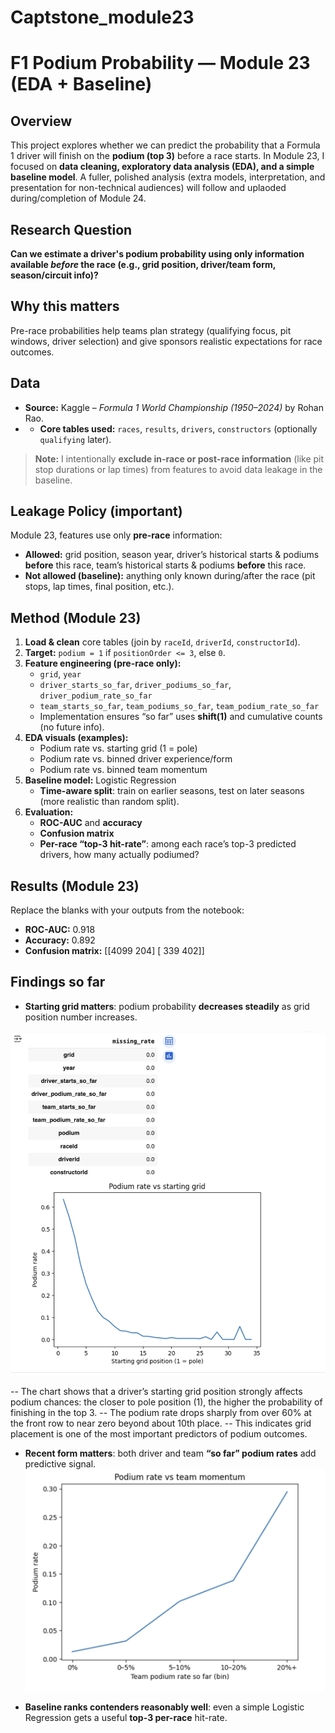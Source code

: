 # Captstone_module23
# F1 Podium Probability — Module 23 (EDA + Baseline)

## Overview
This project explores whether we can predict the probability that a Formula 1 driver will finish on the **podium (top 3)** before a race starts. In Module 23, I focused on **data cleaning, exploratory data analysis (EDA), and a simple baseline model**. A fuller, polished analysis (extra models, interpretation, and presentation for non-technical audiences) will follow and uplaoded during/completion of Module 24.

## Research Question
**Can we estimate a driver's podium probability using only information available *before* the race (e.g., grid position, driver/team form, season/circuit info)?**

## Why this matters
Pre-race probabilities help teams plan strategy (qualifying focus, pit windows, driver selection) and give sponsors realistic expectations for race outcomes.

## Data
- **Source:** Kaggle – *Formula 1 World Championship (1950–2024)* by Rohan Rao.
- - **Core tables used:** `races`, `results`, `drivers`, `constructors` (optionally `qualifying` later).
> **Note:** I intentionally **exclude in-race or post-race information** (like pit stop durations or lap times) from features to avoid data leakage in the baseline.

## Leakage Policy (important)
Module 23, features use only **pre-race** information:
- **Allowed:** grid position, season year, driver’s historical starts & podiums **before** this race, team’s historical starts & podiums **before** this race.
- **Not allowed (baseline):** anything only known during/after the race (pit stops, lap times, final position, etc.).

## Method (Module 23)
1. **Load & clean** core tables (join by `raceId`, `driverId`, `constructorId`).
2. **Target:** `podium = 1` if `positionOrder <= 3`, else `0`.
3. **Feature engineering (pre-race only):**
   - `grid`, `year`
   - `driver_starts_so_far`, `driver_podiums_so_far`, `driver_podium_rate_so_far`
   - `team_starts_so_far`, `team_podiums_so_far`, `team_podium_rate_so_far`
   - Implementation ensures “so far” uses **shift(1)** and cumulative counts (no future info).
4. **EDA visuals (examples):**
   - Podium rate vs. starting grid (1 = pole)
   - Podium rate vs. binned driver experience/form
   - Podium rate vs. binned team momentum
5. **Baseline model:** Logistic Regression  
   - **Time-aware split**: train on earlier seasons, test on later seasons (more realistic than random split).
6. **Evaluation:**
   - **ROC-AUC** and **accuracy**
   - **Confusion matrix**
   - **Per-race “top-3 hit-rate”**: among each race’s top-3 predicted drivers, how many actually podiumed?

## Results (Module 23)
Replace the blanks with your outputs from the notebook:

- **ROC-AUC:** 0.918
- **Accuracy:** 0.892
- **Confusion matrix:**  [[4099  204]
 [ 339  402]]

## Findings so far 
- **Starting grid matters**: podium probability **decreases steadily** as grid position number increases.

![Podium Rate vs. Starting Grid](podiumvsstartinggrid.png)

-- The chart shows that a driver’s starting grid position strongly affects podium chances: the closer to pole position (1), the higher the probability of finishing in the top 3. 
-- The podium rate drops sharply from over 60% at the front row to near zero beyond about 10th place. 
-- This indicates grid placement is one of the most important predictors of podium outcomes.

- **Recent form matters**: both driver and team **“so far” podium rates** add predictive signal.
![Podium vs Team Momentum](podiumratevsteammomentum.png)

- **Baseline ranks contenders reasonably well**: even a simple Logistic Regression gets a useful **top-3 per-race** hit-rate.

